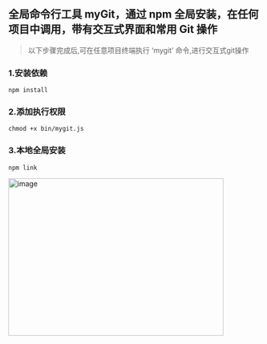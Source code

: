 ## 全局命令行工具 myGit，通过 npm 全局安装，在任何项目中调用，带有交互式界面和常用 Git 操作
> 以下步骤完成后,可在任意项目终端执行 ‘mygit’ 命令,进行交互式git操作

### 1.安装依赖
```
npm install
```

### 2.添加执行权限
```
chmod +x bin/mygit.js
```

### 3.本地全局安装
```
npm link
```
<img width="429" height="314" alt="image" src="https://github.com/user-attachments/assets/c7d951af-8688-4d6c-ba7a-5543b4b53938" />
